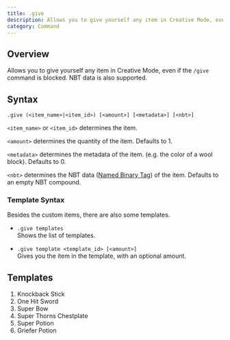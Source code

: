 ```yaml
---
title: .give
description: Allows you to give yourself any item in Creative Mode, even if the /give command is blocked. NBT data is also supported.
category: Command
---
```

## Overview
Allows you to give yourself any item in Creative Mode, even if the `/give` command is blocked. NBT data is also supported.

## Syntax
`.give (<item_name>|<item_id>) [<amount>] [<metadata>] [<nbt>]`

`<item_name>` or `<item_id>` determines the item.

`<amount>` determines the quantity of the item. Defaults to 1.

`<metadata>` determines the metadata of the item. (e.g. the color of a wool block). Defaults to 0.

`<nbt>` determines the NBT data ([Named Binary Tag](https://minecraft.wiki/w/NBT_format)) of the item. Defaults to an empty NBT compound.

### Template Syntax

Besides the custom items, there are also some templates.

- `.give templates`  
Shows the list of templates.

- `.give template <template_id> [<amount>]`  
Gives you the item in the template, with an optional amount.

## Templates

1. Knockback Stick
2. One Hit Sword
3. Super Bow
4. Super Thorns Chestplate
5. Super Potion
6. Griefer Potion
